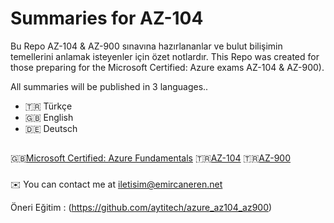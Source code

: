 # Summaries for AZ-104

Bu Repo AZ-104 & AZ-900 sınavına hazırlananlar ve bulut bilişimin temellerini anlamak isteyenler için özet notlardır.
This Repo was created for those preparing for the Microsoft Certified: Azure exams AZ-104 & AZ-900).

All summaries will be published in 3 languages..

* :tr: Türkçe
* :gb: English
* :de: Deutsch 

##


:gb:[Microsoft Certified: Azure Fundamentals](https://learn.microsoft.com/en-us/certifications/azure-fundamentals/)
:tr:[AZ-104](https://learn.microsoft.com/tr-tr/credentials/certifications/exams/az-104/)
:tr:[AZ-900](https://learn.microsoft.com/tr-tr/credentials/certifications/exams/az-900/)

###
 ✉️ You can contact me at [iletisim@emircaneren.net](mailto:iletisim@emircaneren.net)

Öneri Eğitim : (https://github.com/aytitech/azure_az104_az900)
